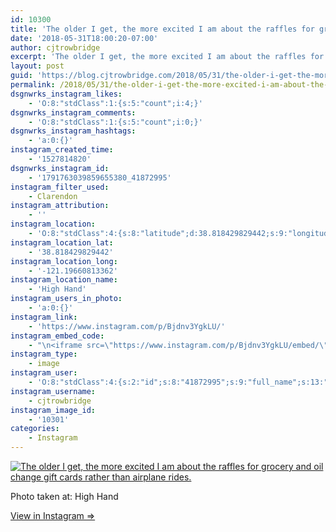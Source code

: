 ```yaml
---
id: 10300
title: 'The older I get, the more excited I am about the raffles for grocery and oil change gift cards rather than airplane rides.'
date: '2018-05-31T18:00:20-07:00'
author: cjtrowbridge
excerpt: 'The older I get, the more excited I am about the raffles for grocery and oil change gift cards rather than airplane rides.'
layout: post
guid: 'https://blog.cjtrowbridge.com/2018/05/31/the-older-i-get-the-more-excited-i-am-about-the-raffles-for-grocery-and-oil-change-gift-cards-rather-than-airplane-rides/'
permalink: /2018/05/31/the-older-i-get-the-more-excited-i-am-about-the-raffles-for-grocery-and-oil-change-gift-cards-rather-than-airplane-rides/
dsgnwrks_instagram_likes:
    - 'O:8:"stdClass":1:{s:5:"count";i:4;}'
dsgnwrks_instagram_comments:
    - 'O:8:"stdClass":1:{s:5:"count";i:0;}'
dsgnwrks_instagram_hashtags:
    - 'a:0:{}'
instagram_created_time:
    - '1527814820'
dsgnwrks_instagram_id:
    - '1791763039859655380_41872995'
instagram_filter_used:
    - Clarendon
instagram_attribution:
    - ''
instagram_location:
    - 'O:8:"stdClass":4:{s:8:"latitude";d:38.818429829442;s:9:"longitude";d:-121.19660813362;s:4:"name";s:9:"High Hand";s:2:"id";i:2195403;}'
instagram_location_lat:
    - '38.818429829442'
instagram_location_long:
    - '-121.19660813362'
instagram_location_name:
    - 'High Hand'
instagram_users_in_photo:
    - 'a:0:{}'
instagram_link:
    - 'https://www.instagram.com/p/Bjdnv3YgkLU/'
instagram_embed_code:
    - "\n<iframe src=\"https://www.instagram.com/p/Bjdnv3YgkLU/embed/\" width=\"612\" height=\"710\" frameborder=\"0\" scrolling=\"no\" allowtransparency=\"true\" class=\"insta-image-embed\"></iframe>\n"
instagram_type:
    - image
instagram_user:
    - 'O:8:"stdClass":4:{s:2:"id";s:8:"41872995";s:9:"full_name";s:13:"CJ Trowbridge";s:15:"profile_picture";s:141:"https://scontent.cdninstagram.com/vp/016c8659e3e0906fa8fffe1b7e5cfacc/5BB8B91C/t51.2885-19/s150x150/13724650_1188772791164794_142557231_a.jpg";s:8:"username";s:12:"cjtrowbridge";}'
instagram_username:
    - cjtrowbridge
instagram_image_id:
    - '10301'
categories:
    - Instagram
---
```


[![The older I get, the more excited I am about the raffles for grocery and oil change gift cards rather than airplane rides.](https://blog.cjtrowbridge.com/wp-content/uploads/2018/05/1527814820-1-1.jpg)](https://www.instagram.com/p/Bjdnv3YgkLU/)

Photo taken at: High Hand

[View in Instagram ⇒](https://www.instagram.com/p/Bjdnv3YgkLU/)